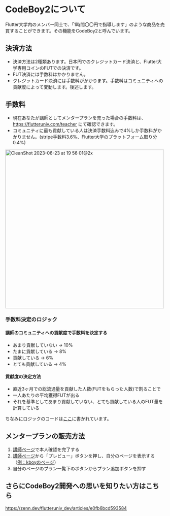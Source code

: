 # CodeBoy2について

Flutter大学内のメンバー同士で、「1時間〇〇円で指導します」のような商品を売買することができます。その機能をCodeBoy2と呼んでいます。

## 決済方法
- 決済方法は2種類あります。日本円でのクレジットカード決済と、Flutter大学専用コインのFUTでの決済です。
- FUT決済には手数料はかかりません。
- クレジットカード決済には手数料がかかります。手数料はコミュニティへの貢献度によって変動します。後述します。

## 手数料
- 現在あなたが講師としてメンタープランを売った場合の手数料は、https://flutteruniv.com/teacher にて確認できます。
- コミュニティに最も貢献している人は決済手数料込みで4%しか手数料がかかりません。(stripe手数料3.6%、Flutter大学のプラットフォーム取り分0.4%)

<img width="500" alt="CleanShot 2023-06-23 at 19 56 01@2x" src="https://github.com/flutteruniv/docs/assets/17683316/a93c0685-f4e2-4dd0-a953-4bd7937eb3e5">

### 手数料決定のロジック

#### 講師のコミュニティへの貢献度で手数料を決定する
- あまり貢献していない -> 10%
- たまに貢献している   -> 8%
- 貢献している         -> 6%
- とても貢献している   -> 4%

#### 貢献度の決定方法
- 直近3ヶ月での総流通量を貢献した人数(FUTをもらった人数)で割ることで
- 一人あたりの平均獲得FUTが出る
- それを基準としてあまり貢献していない、とても貢献している人のFUT量を計算している

ちなみにロジックのコードは[ここ](https://github.com/flutteruniv/salon_functions/blob/develop/functions/src/teacher_commission.ts)に書かれています。

## メンタープランの販売方法
1. [講師ページ](https://flutteruniv.com/teacher)で本人確認を完了する
2. [講師ページ](https://flutteruniv.com/teacher)から「プレビュー」ボタンを押し、自分のページを表示する（[例：kboyのページ](https://flutteruniv.com/users/DKujPNcD0nSfr7adnhi6waBkrtS2)）
3. 自分のページのプラン一覧下のボタンからプラン追加ボタンを押す

## さらにCodeBoy2開発への思いを知りたい方はこちら
https://zenn.dev/flutteruniv_dev/articles/e0fb6bcd593584
